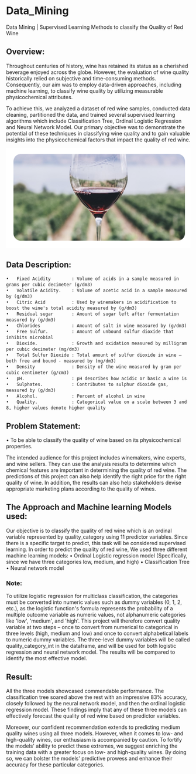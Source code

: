 # Data_Mining
Data Mining | Supervised Learning Methods to classify the Quality of Red Wine

## Overview:
Throughout centuries of history, wine has retained its status as a cherished beverage enjoyed across the globe. However, the evaluation of wine quality historically relied on subjective and time-consuming methods. Consequently, our aim was to employ data-driven approaches, including machine learning, to classify wine quality by utilizing measurable physicochemical attributes. 

To achieve this, we analyzed a dataset of red wine samples, conducted data cleaning, partitioned the data, and trained several supervised learning algorithms which include Classification Tree, Ordinal Logistic Regression and Neural Network Model. Our primary objective was to demonstrate the potential of these techniques in classifying wine quality and to gain valuable insights into the physicochemical factors that impact the quality of red wine.

![Image](./RedWineQuality.png)

## Data Description:
	•	Fixed Acidity        : Volume of acids in a sample measured in grams per cubic decimeter (g/dm3)
	•	Volatile Acidity.    : Volume of acetic acid in a sample measured by (g/dm3)
	•	Citric Acid          : Used by winemakers in acidification to boost the wine's total acidity measured by (g/dm3)
	•	Residual sugar       : Amount of sugar left after fermentation measured by (g/dm3)
	•	Chlorides            : Amount of salt in wine measured by (g/dm3)
	•	Free Sulfur.         : Amount of unbound sulfur dioxide that inhibits microbial
	•	Dioxide.             : Growth and oxidation measured by milligram per cubic decimeter (mg/dm3)
	•	Total Sulfur Dioxide : Total amount of sulfur dioxide in wine – both free and bound - measured by (mg/dm3)
	•	Density              : Density of the wine measured by gram per cubic centimeter (g/cm3)
	•	pH.                  : pH describes how acidic or basic a wine is
	•	Sulphates.           : Contributes to sulphur dioxide gas, measured by (g/dm3)
	•	Alcohol.             : Percent of alcohol in wine
	•	Quality.             : Categorical value on a scale between 3 and 8, higher values denote higher quality
  
  ## Problem Statement:
  • To be able to classify the quality of wine based on its physicochemical properties.
  
The intended audience for this project includes winemakers, wine experts, and wine sellers. They can use the analysis results to determine which chemical features are important in determining the quality of red wine. The predictions of this project can also help identify the right price for the right quality of wine. In addition, the results can also help stakeholders devise appropriate marketing plans according to the quality of wines.

## The Approach and Machine learning Models used:
Our objective is to classify the quality of red wine which is an ordinal variable represented by quality_category using 11 predictor variables. Since there is a specific target to predict, this task will be considered supervised learning. In order to predict the quality of red wine, We used three different machine learning models: 
• Ordinal Logistic regression model (Specifically, since we have three categories low, medium, and high)
• Classification Tree
• Neural network model
 
 ### Note: 
 To utilize logistic regression for multiclass classification, the categories must be converted into numeric values such as dummy variables (0, 1, 2, etc.), as the logistic function's formula represents the probability of a multiple outcome variable as numeric values, not alphanumeric categories like 'low', 'medium', and 'high'. This project will therefore convert quality variable at two steps – once to convert from numerical to categorical in three levels (high, medium and low) and once to convert alphabetical labels to numeric dummy variables. The three-level dummy variables will be called quality_category_int in the dataframe, and will be used for both logistic regression and neural network model. The results will be compared to identify the most effective model.
 
 ## Result:
 All the three models showcased commendable performance. The classification tree soared above the rest with an impressive 83% accuracy, closely followed by the neural network model, and then the ordinal logistic regression model. These findings imply that any of these three models can effectively forecast the quality of red wine based on predictor variables.

Moreover, our confident recommendation extends to predicting medium quality wines using all three models. However, when it comes to low- and high-quality wines, our enthusiasm is accompanied by caution. To fortify the models' ability to predict these extremes, we suggest enriching the training data with a greater focus on low- and high-quality wines. By doing so, we can bolster the models' predictive prowess and enhance their accuracy for these particular categories.

